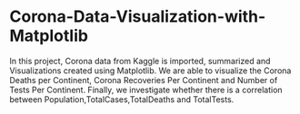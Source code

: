 # Corona-Data-Visualization-with-Matplotlib
In this project, Corona data from Kaggle is imported, summarized and Visualizations created using Matplotlib. We are able to visualize the Corona Deaths per Continent, Corona Recoveries Per Continent and Number of Tests Per Continent. Finally, we investigate whether there is a correlation between Population,TotalCases,TotalDeaths and TotalTests.
